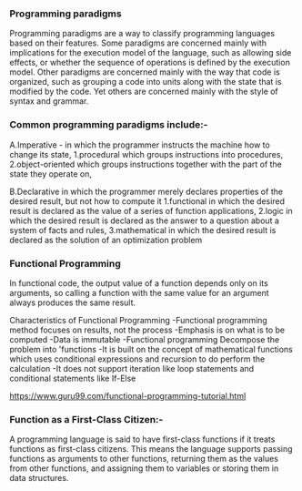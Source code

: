 ### Programming paradigms

Programming paradigms are a way to classify programming languages based on their features. Some paradigms are concerned mainly with implications for the execution model of the language, such as allowing side effects, or whether the sequence of operations is defined by the execution model. Other paradigms are concerned mainly with the way that code is organized, such as grouping a code into units along with the state that is modified by the code. Yet others are concerned mainly with the style of syntax and grammar.

### Common programming paradigms include:-

A.Imperative - in which the programmer instructs the machine how to change its state,
  1.procedural which groups instructions into procedures,
  2.object-oriented which groups instructions together with the part of the state they operate on,
  
B.Declarative in which the programmer merely declares properties of the desired result, but not how to compute it
  1.functional in which the desired result is declared as the value of a series of function applications,
  2.logic in which the desired result is declared as the answer to a question about a system of facts and rules,
  3.mathematical in which the desired result is declared as the solution of an optimization problem

### Functional Programming

In functional code, the output value of a function depends only on its arguments, so calling a function with the same value for an argument always produces the same result. 

Characteristics of Functional Programming
-Functional programming method focuses on results, not the process
-Emphasis is on what is to be computed
-Data is immutable
-Functional programming Decompose the problem into 'functions
-It is built on the concept of mathematical functions which uses conditional expressions and recursion to do perform the calculation
-It does not support iteration like loop statements and conditional statements like If-Else


https://www.guru99.com/functional-programming-tutorial.html

### Function as a First-Class Citizen:-

A programming language is said to have first-class functions if it treats functions as first-class citizens. This means the language supports passing functions as arguments to other functions, returning them as the values from other functions, and assigning them to variables or storing them in data structures.
